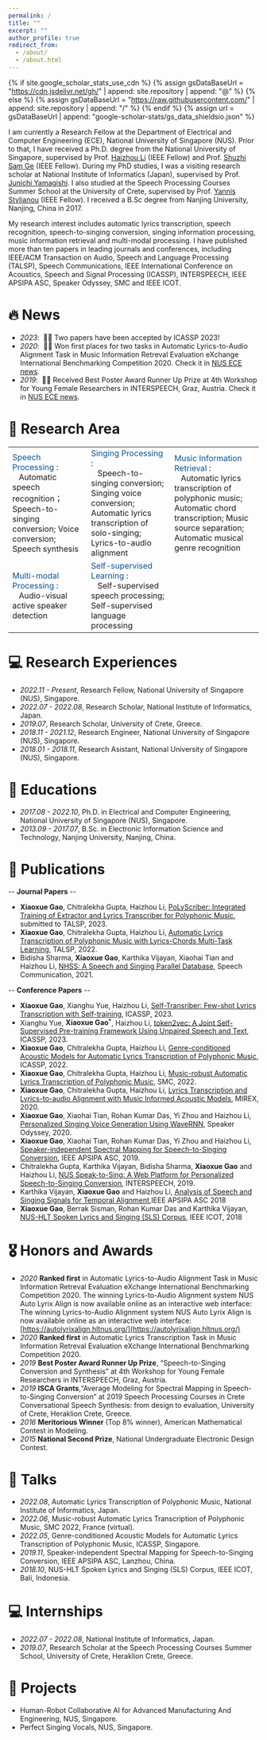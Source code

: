 ```yaml
---
permalink: /
title: ""
excerpt: ""
author_profile: true
redirect_from: 
  - /about/
  - /about.html
---
```


{% if site.google_scholar_stats_use_cdn %}
{% assign gsDataBaseUrl = "https://cdn.jsdelivr.net/gh/" | append: site.repository | append: "@" %}
{% else %}
{% assign gsDataBaseUrl = "https://raw.githubusercontent.com/" | append: site.repository | append: "/" %}
{% endif %}
{% assign url = gsDataBaseUrl | append: "google-scholar-stats/gs_data_shieldsio.json" %}

<span class='anchor' id='about-me'></span>

I am currently a Research Fellow at the Department of Electrical and Computer Engineering (ECE), National University of Singapore (NUS). Prior to that, I have received a Ph.D. degree from the National University of Singapore, supervised by Prof. [Haizhou Li](https://colips.org/~eleliha/) (IEEE Fellow) and Prof. [Shuzhi Sam Ge](https://cde.nus.edu.sg/ece/staff/ge-shuzhi-sam/) (IEEE Fellow). During my PhD studies, I  was a visiting research scholar at National Institute of Informatics (Japan), supervised by Prof. [Junichi Yamagishi](https://researchmap.jp/read0205283?lang=en). I also studied at the Speech Processing Courses Summer School at the University of Crete, supervised by Prof. [Yannis Stylianou](https://www.csd.uoc.gr/CSD/index.jsp?custom=yannis_stylianou&lang=en) (IEEE Fellow). I received a B.Sc degree from Nanjing University, Nanjing, China in 2017.

My research interest includes automatic lyrics transcription, speech recognition, speech-to-singing conversion, singing information processing, music information retrieval and multi-modal processing. I have published more than ten papers in leading journals and conferences, including IEEE/ACM Transaction on Audio, Speech and Language Processing (TALSP), Speech Communications, IEEE International Conference on Acoustics, Speech and Signal Processing (ICASSP), INTERSPEECH, IEEE APSIPA ASC, Speaker Odyssey, SMC and IEEE ICOT.

# 🔥 News
- *2023*: &nbsp;🎉🎉 Two papers have been accepted by ICASSP 2023!
- *2020*: &nbsp;🎉🎉 Won first places for two tasks in Automatic Lyrics-to-Audio Alignment Task in Music Information Retreval Evaluation eXchange International Benchmarking Competition 2020. Check it in [NUS ECE news](https://www.eng.nus.edu.sg/ece/news/aligning-lyrics-to-singing-vocal-top-results-in-the-mirex-international-benchmarking-2020/).
- *2019*: &nbsp;🎉🎉 Received Best Poster Award Runner Up Prize at 4th Workshop for Young Female Researchers in INTERSPEECH, Graz, Austria. Check it in [NUS ECE news](https://cde.nus.edu.sg/ece/news-detail/best-poster-award-young-female-researchers-in-speech-science-and-technology/).

# 📜 Research Area
<table style="border-collapse: collapse; border: none;">
  <tr style="border: none;">
    <td style="border: none;"> <font color="#0b5394"> Speech Processing </font>: <BR>&nbsp;&nbsp; Automatic speech recognition；Speech-to-singing conversion; Voice conversion; Speech synthesis</td>
    <td style="border: none;"> <font color="#0b5394"> Singing Processing </font>: <BR>&nbsp;&nbsp; Speech-to-singing conversion; Singing voice conversion; Automatic lyrics transcription of solo-singing; Lyrics-to-audio alignment</td>
    <td style="border: none;"> <font color="#0b5394"> Music Information Retrieval </font>: <BR>&nbsp;&nbsp; Automatic lyrics transcription of polyphonic music; Automatic chord transcription; Music source separation; Automatic musical genre recognition</td>
  </tr>
  <tr style="border: none;">
    <td style="border: none;"> <font color="#0b5394"> Multi-modal Processing </font>: <BR>&nbsp;&nbsp; Audio-visual active speaker detection </td>
    <td style="border: none;"> <font color="#0b5394"> Self-supervised Learning </font>: <BR>&nbsp;&nbsp; Self-supervised speech processing; Self-supervised language processing </td>
  </tr>
</table>

# 💻 Research Experiences
- *2022.11 - Present*, Research Fellow, National University of Singapore (NUS), Singapore.
- *2022.07 - 2022.08*, Research Scholar, National Institute of Informatics, Japan.
- *2019.07*, Research Scholar, University of Crete, Greece.
- *2018.11 - 2021.12*, Research Engineer, National University of Singapore (NUS), Singapore.
- *2018.01 - 2018.11*, Research Asistant, National University of Singapore (NUS), Singapore.

# 📖 Educations
- *2017.08 - 2022.10*, Ph.D. in Electrical and Computer Engineering, National University of Singapore (NUS), Singapore.
- *2013.09 - 2017.07*, B.Sc. in Electronic Information Science and Technology, Nanjing University, Nanjing, China.


# 📝 Publications 
-- **Journal Papers** --
- **Xiaoxue Gao**, Chitralekha Gupta, Haizhou Li, [PoLyScriber: Integrated Training of Extractor and Lyrics Transcriber for Polyphonic Music](https://arxiv.org/pdf/2207.07336.pdf), submitted to TALSP, 2023.
- **Xiaoxue Gao**, Chitralekha Gupta, Haizhou Li, [Automatic Lyrics Transcription of Polyphonic Music with Lyrics-Chords Multi-Task Learning](https://ieeexplore.ieee.org/stamp/stamp.jsp?arnumber=9833328), TALSP, 2022.
- Bidisha Sharma, **Xiaoxue Gao**, Karthika Vijayan, Xiaohai Tian and Haizhou Li, [NHSS: A Speech and Singing Parallel Database](https://arxiv.org/pdf/2012.00337.pdf), Speech Communication, 2021.


-- **Conference Papers** --
- **Xiaoxue Gao**, Xianghu Yue, Haizhou Li, [Self-Transriber: Few-shot Lyrics Transcription with Self-training](https://arxiv.org/pdf/2211.10152.pdf), ICASSP, 2023.
- Xianghu Yue, **Xiaoxue Gao<sup>`*`</sup>**, Haizhou Li, [token2vec: A Joint Self-Supervised Pre-training Framework Using Unpaired Speech and Text](https://www.researchgate.net/publication/364953554_token2vec_A_Joint_Self-Supervised_Pre-training_Framework_Using_Unpaired_Speech_and_Text), ICASSP, 2023.
- **Xiaoxue Gao**, Chitralekha Gupta, Haizhou Li, [Genre-conditioned Acoustic Models for Automatic Lyrics Transcription of Polyphonic Music](https://arxiv.org/pdf/2204.03307.pdf), ICASSP, 2022.
- **Xiaoxue Gao**, Chitralekha Gupta, Haizhou Li, [Music-robust Automatic Lyrics Transcription of Polyphonic Music](https://arxiv.org/pdf/2204.03306.pdf), SMC, 2022.
- **Xiaoxue Gao**, Chitralekha Gupta, Haizhou Li, [Lyrics Transcription and Lyrics-to-audio Alignment with Music Informed Acoustic Models]([https://arxiv.org/pdf/2204.03306.pdf](https://www.researchgate.net/profile/Gao-Xiaoxue/publication/345628181_LYRICS_TRANSCRIPTION_AND_LYRICS-TO-AUDIO_ALIGNMENT_WITH_MUSIC-INFORMED_ACOUSTIC_MODELS/links/5fa953cb92851cc286a08264/LYRICS-TRANSCRIPTION-AND-LYRICS-TO-AUDIO-ALIGNMENT-WITH-MUSIC-INFORMED-ACOUSTIC-MODELS.pdf)), MIREX, 2020.
- **Xiaoxue Gao**, Xiaohai Tian, Rohan Kumar Das, Yi Zhou and Haizhou Li, [Personalized Singing Voice Generation Using WaveRNN](https://www.researchgate.net/profile/Gao-Xiaoxue/publication/341120657_Personalized_Singing_Voice_Generation_Using_WaveRNN/links/5eafe41492851cb2677310c3/Personalized-Singing-Voice-Generation-Using-WaveRNN.pdf), Speaker Odyssey, 2020.
- **Xiaoxue Gao**, Xiaohai Tian, Rohan Kumar Das, Yi Zhou and Haizhou Li, [Speaker-independent Spectral Mapping for Speech-to-Singing Conversion](https://d1wqtxts1xzle7.cloudfront.net/82715109/200-libre.pdf?1648314311=&response-content-disposition=inline%3B+filename%3DSpeaker_independent_Spectral_Mapping_for.pdf&Expires=1680773502&Signature=fXioJt8xbXCq~ZZ1Gr~T8TFJ1f4oau0XgWjk8kEneKtCAi634GEp~~giCwOkcKJetrh1cesPZt1Aga-d9KEegslWcYxgEdMOxsitE1xd~~Vaxy6rkFBFYirCd5nzpj64Ny456rqnMDKuYnrtl~2FGqn0LZw7flnMIY8BAwEZ-FoO5SflAlyM4QHjNmW~TvkQK0hXkP2JxjwGXWkvOW24fGk3LbeVgOc02VKs72DiciO3Tmex6MEt--t~MC9H6D1HA-RhAWBM8pdJ8E99dilu2Lgg2GH0WgmeEbG~~mmGq7mu2ZkkqPqqqy7LM79rqYKL6olDrryblFpmW3Ux6ViLPw__&Key-Pair-Id=APKAJLOHF5GGSLRBV4ZA), IEEE APSIPA ASC, 2019.
- Chitralekha Gupta, Karthika Vijayan, Bidisha Sharma, **Xiaoxue Gao** and Haizhou Li, [NUS Speak-to-Sing: A Web Platform for Personalized Speech-to-Singing Conversion](https://www.isca-speech.org/archive_v0/Interspeech_2019/pdfs/8041.pdf), INTERSPEECH, 2019.
- Karthika Vijayan, **Xiaoxue Gao** and Haizhou Li, [Analysis of Speech and Singing Signals for Temporal Alignment](http://www.apsipa.org/proceedings/2018/pdfs/0001893.pdf),IEEE APSIPA ASC 2018
- **Xiaoxue Gao**, Berrak Sisman, Rohan Kumar Das and Karthika Vijayan, [NUS-HLT Spoken Lyrics and Singing (SLS) Corpus](https://www.researchgate.net/profile/Berrak-Sisman/publication/328214772_NUS-HLT_Spoken_Lyrics_and_Singing_SLS_Corpus/links/5bda9a38a6fdcc3a8db5091b/NUS-HLT-Spoken-Lyrics-and-Singing-SLS-Corpus.pdf), IEEE ICOT, 2018




# 🎖 Honors and Awards
- *2020* **Ranked first** in Automatic Lyrics-to-Audio Alignment Task in Music Information Retreval Evaluation eXchange International Benchmarking Competition 2020. The winning Lyrics-to-Audio Alignment system NUS Auto Lyrix Align is now available online as an interactive web interface: The winning Lyrics-to-Audio Alignment system NUS Auto Lyrix Align is now available online as an interactive web interface: [https://autolyrixalign.hltnus.org/](https://autolyrixalign.hltnus.org/)
- *2020* **Ranked first** in Automatic Lyrics Transcription Task in Music Information Retreval Evaluation eXchange International Benchmarking Competition 2020.
- *2019* **Best Poster Award Runner Up Prize**, “Speech-to-Singing Conversion and Synthesis” at 4th Workshop for Young Female Researchers in INTERSPEECH, Graz, Austria.
- *2019* **ISCA Grants**,“Average Modeling for Spectral Mapping in Speech-to-Singing Conversion” at 2019 Speech Processing Courses in Crete Conversational Speech Synthesis: from design to evaluation, University of Crete, Heraklion Crete, Greece.
- *2016* **Meritorious Winner** (Top 8% winner), American Mathematical Contest in Modeling.
- *2015* **National Second Prize**, National Undergraduate Electronic Design Contest.




# 💬 Talks
- *2022.08*, Automatic Lyrics Transcription of Polyphonic Music, National Institute of Informatics, Japan.
- *2022.06*, Music-robust Automatic Lyrics Transcription of Polyphonic Music, SMC 2022, France (virtual).
- *2022.05*, Genre-conditioned Acoustic Models for Automatic Lyrics Transcription of Polyphonic Music, ICASSP, Singapore.
- *2019.11*, Speaker-independent Spectral Mapping for Speech-to-Singing Conversion, IEEE APSIPA ASC, Lanzhou, China.
- *2018.10*, NUS-HLT Spoken Lyrics and Singing (SLS) Corpus, IEEE ICOT, Bali, Indonesia.



# 💻 Internships
- *2022.07 - 2022.08*, National Institute of Informatics, Japan.
- *2019.07*, Research Scholar at the Speech Processing Courses Summer School, University of Crete, Heraklion Crete, Greece.

# 👔 Projects
- Human-Robot Collaborative AI for Advanced Manufacturing And Engineering, NUS, Singapore.
- Perfect Singing Vocals, NUS, Singapore.
